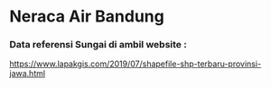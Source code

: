 # Neraca Air Bandung

### Data referensi Sungai di ambil website : 

https://www.lapakgis.com/2019/07/shapefile-shp-terbaru-provinsi-jawa.html

